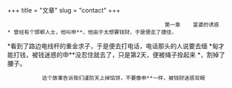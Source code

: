 +++
title = "文章"
slug = "contact"
+++

                                                      第一章    富婆的诱惑
    * 曾经有个邯郸人士，他叫申**，他由于太想要钱财，于是便走了捷径，
*看到了路边电线杆的重金求子，于是便去打电话，电话那头的人说要去缅
*甸才能打钱，被钱迷惑的申**没忍住就去了，只是第2天，便被绳子拴起来
*，割掉了腰子。


               这个故事告诉我们谨防天上掉馅饼，不要像申**一样，被钱财迷惑双眼